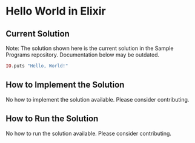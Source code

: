 # Hello World in Elixir

## Current Solution

Note: The solution shown here is the current solution in the Sample Programs repository. Documentation below may be outdated.

```Elixir
IO.puts "Hello, World!"

```

## How to Implement the Solution

No how to implement the solution available. Please consider contributing.

## How to Run the Solution

No how to run the solution available. Please consider contributing.